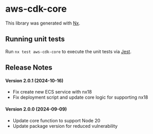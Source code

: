 # aws-cdk-core

This library was generated with [Nx](https://nx.dev).

## Running unit tests

Run `nx test aws-cdk-core` to execute the unit tests via [Jest](https://jestjs.io).

## Release Notes

#### Version 2.0.1 (2024-10-16)

- Fix create new ECS service with nx18
- Fix deployment script and update core logic for supporting nx18

#### Version 2.0.0 (2024-09-09)

- Update core function to support Node 20
- Update package version for reduced vulnerability
